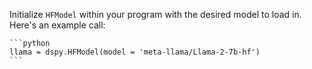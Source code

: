 Initialize `HFModel` within your program with the desired model to load in. Here's an example call:

    ```python
    llama = dspy.HFModel(model = 'meta-llama/Llama-2-7b-hf')
    ```